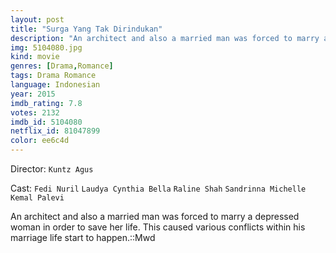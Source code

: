```yaml
---
layout: post
title: "Surga Yang Tak Dirindukan"
description: "An architect and also a married man was forced to marry a depressed woman in order to save her life. This caused various conflicts within his marriage life start to happen.::Mwd.."
img: 5104080.jpg
kind: movie
genres: [Drama,Romance]
tags: Drama Romance 
language: Indonesian
year: 2015
imdb_rating: 7.8
votes: 2132
imdb_id: 5104080
netflix_id: 81047899
color: ee6c4d
---
```

Director: `Kuntz Agus`  

Cast: `Fedi Nuril` `Laudya Cynthia Bella` `Raline Shah` `Sandrinna Michelle` `Kemal Palevi` 

An architect and also a married man was forced to marry a depressed woman in order to save her life. This caused various conflicts within his marriage life start to happen.::Mwd